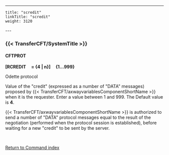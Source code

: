 ---
    title: "scredit"
    linkTitle: "scredit"
    weight: 3120
---<span id="scredit"></span>

### {{< TransferCFT/SystemTitle  >}}

#### CFTPROT

**[RCREDIT     = {4
&#124; n}]     {1...999}**

Odette protocol

Value of the "credit" (expressed as a number of "DATA"
messages) proposed by {{< TransferCFT/axwayvariablesComponentShortName  >}} when it is the requester. Enter a value
between 1 and 999. The Default value is ****4****.

{{< TransferCFT/axwayvariablesComponentShortName  >}} is authorized to send a number of "DATA" protocol
messages equal to the result of the negotiation (performed when the protocol
session is established), before waiting for a new "credit" to
be sent by the server.

 

[Return to Command index](../../)

